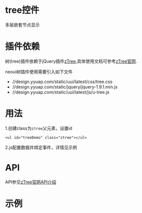 # tree控件

多层嵌套节点显示

# 插件依赖

树(tree)插件依赖于jQuery插件[zTree](https://github.com/zTree/zTree_v3),具体使用文档可参考[zTree官网](http://www.treejs.cn/v3/main.php#_zTreeInfo).

neoui树插件使用需要引入如下文件

* //design.yyuap.com/static/uui/latest/css/tree.css
* //design.yyuap.com/static/jquery/jquery-1.9.1.min.js
* //design.yyuap.com/static/uui/latest/js/u-tree.js


# 用法

1.创建class为`ztree`父元素，设置id

```
<ul id="treeDemo" class="ztree"></ul>
```
2.js配置数据并绑定事件，详情见示例

# API

API参见[zTree官网API介绍](http://www.treejs.cn/v3/api.php)

# 示例
